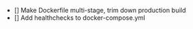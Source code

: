 - [] Make Dockerfile multi-stage, trim down production build 
- [] Add healthchecks to docker-compose.yml
